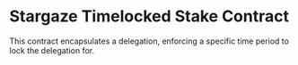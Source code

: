 # Stargaze Timelocked Stake Contract

This contract encapsulates a delegation, enforcing a specific time period to lock the delegation for.
